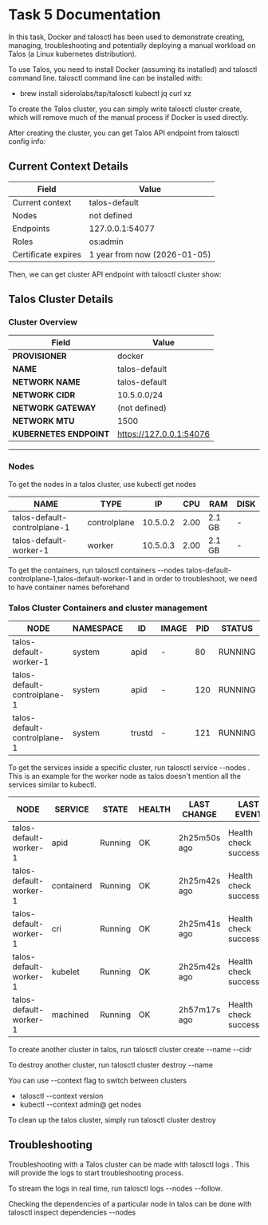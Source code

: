 # Task 5 Documentation

In this task, Docker and talosctl has been used to demonstrate creating, managing, troubleshooting and potentially deploying a manual workload on Talos (a Linux kubernetes distribution).

To use Talos, you need to install Docker (assuming its installed) and talosctl command line. talosctl command line can be installed with:
- brew install siderolabs/tap/talosctl kubectl jq curl xz

To create the Talos cluster, you can simply write talosctl cluster create, which will remove much of the manual process if Docker is used directly.

After creating the cluster, you can get Talos API endpoint from talosctl config info:

## Current Context Details

| **Field**               | **Value**                 |
|--------------------------|---------------------------|
| Current context          | talos-default            |
| Nodes                    | not defined              |
| Endpoints                | 127.0.0.1:54077          |
| Roles                   | os:admin                 |
| Certificate expires      | 1 year from now (2026-01-05) |

Then, we can get cluster API endpoint with talosctl cluster show:

## Talos Cluster Details

### Cluster Overview

| **Field**              | **Value**                 |
|-------------------------|---------------------------|
| **PROVISIONER**         | docker                   |
| **NAME**                | talos-default            |
| **NETWORK NAME**        | talos-default            |
| **NETWORK CIDR**        | 10.5.0.0/24              |
| **NETWORK GATEWAY**     | (not defined)            |
| **NETWORK MTU**         | 1500                     |
| **KUBERNETES ENDPOINT** | https://127.0.0.1:54076  |

---

### Nodes

To get the nodes in a talos cluster, use kubectl get nodes

| **NAME**                       | **TYPE**       | **IP**       | **CPU** | **RAM**  | **DISK** |
|--------------------------------|----------------|--------------|---------|----------|----------|
| talos-default-controlplane-1   | controlplane   | 10.5.0.2     | 2.00    | 2.1 GB   | -        |
| talos-default-worker-1         | worker         | 10.5.0.3     | 2.00    | 2.1 GB   | -        |

To get the containers, run talosctl containers --nodes talos-default-controlplane-1,talos-default-worker-1 and in order to troubleshoot, we need to have container names beforehand

### Talos Cluster Containers and cluster management

| **NODE**                    | **NAMESPACE** | **ID**   | **IMAGE** | **PID** | **STATUS** |
|-----------------------------|---------------|----------|-----------|---------|------------|
| talos-default-worker-1       | system        | apid     | -         | 80      | RUNNING    |
| talos-default-controlplane-1 | system        | apid     | -         | 120     | RUNNING    |
| talos-default-controlplane-1 | system        | trustd   | -         | 121     | RUNNING    |

To get the services inside a specific cluster, run talosctl service --nodes <node-name>. This is an example for the worker node as talos doesn't mention all the services similar to kubectl.

| **NODE**                  | **SERVICE**     | **STATE** | **HEALTH** | **LAST CHANGE**    | **LAST EVENT**             |
|---------------------------|-----------------|-----------|------------|--------------------|---------------------------|
| talos-default-worker-1     | apid            | Running   | OK         | 2h25m50s ago       | Health check successful   |
| talos-default-worker-1     | containerd      | Running   | OK         | 2h25m42s ago       | Health check successful   |
| talos-default-worker-1     | cri             | Running   | OK         | 2h25m41s ago       | Health check successful   |
| talos-default-worker-1     | kubelet         | Running   | OK         | 2h25m42s ago       | Health check successful   |
| talos-default-worker-1     | machined        | Running   | OK         | 2h57m17s ago       | Health check successful   |

To create another cluster in talos, run talosctl cluster create --name <cluster-name> --cidr <cidr>

To destroy another cluster, run talosctl cluster destroy --name <cluster-name>

You can use --context flag to switch between clusters

- talosctl --context <cluster-name> version
- kubectl --context admin@<cluster-name> get nodes

To clean up the talos cluster, simply run talosctl cluster destroy


## Troubleshooting

Troubleshooting with a Talos cluster can be made with talosctl logs <node-name>. This will provide the logs to start troubleshooting process.

To stream the logs in real time, run talosctl logs <service> --nodes <node-name> --follow. 

Checking the dependencies of a particular node in talos can be done with talosctl inspect dependencies --nodes <node-name>